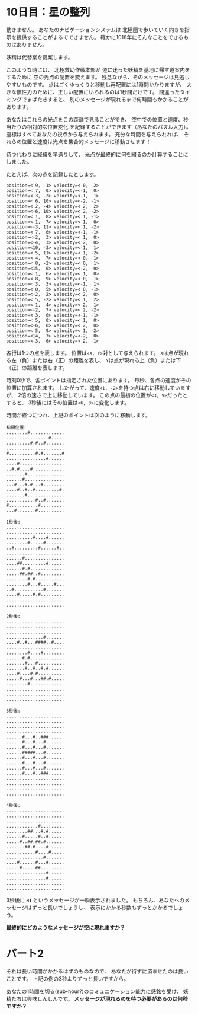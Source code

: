 # 10日目：星の整列 #

動きません。
あなたのナビゲーションシステムは
北極圏で歩いていく向きを指示を提供することがまるでできません。
確かに1018年にそんなことをできるものはありません。

妖精は代替案を提案します。
<!-- この時代は、? -->
このような時には、
北極救助作戦本部が
道に迷った妖精を基地に帰す道案内をするために
空の光点の配置を変えます。
残念ながら、そのメッセージは見逃しやすいものです。
点はごくゆっくりと移動し再配置には1時間かかりますが、
大きな慣性力のために、正しい配置にいられるのは1秒間だけです。
間違ったタイミングでまばたきすると、
別のメッセージが現れるまで何時間もかかることがあります。

あなたはこれらの光点をこの距離で見ることができ、
空中での位置と速度、秒当たりの相対的な位置変化
を記録することができます（あなたのパズル入力）。
座標はすべてあなたの視点から与えられます。
充分な時間を与えられれば、
それらの位置と速度は光点を集合的メッセージに移動させます！

待つ代わりに経緯を早送りして、
光点が最終的に何を綴るのか計算することにしました。

たとえば、次の点を記録したとします。

~~~
position=< 9,  1> velocity=< 0,  2>
position=< 7,  0> velocity=<-1,  0>
position=< 3, -2> velocity=<-1,  1>
position=< 6, 10> velocity=<-2, -1>
position=< 2, -4> velocity=< 2,  2>
position=<-6, 10> velocity=< 2, -2>
position=< 1,  8> velocity=< 1, -1>
position=< 1,  7> velocity=< 1,  0>
position=<-3, 11> velocity=< 1, -2>
position=< 7,  6> velocity=<-1, -1>
position=<-2,  3> velocity=< 1,  0>
position=<-4,  3> velocity=< 2,  0>
position=<10, -3> velocity=<-1,  1>
position=< 5, 11> velocity=< 1, -2>
position=< 4,  7> velocity=< 0, -1>
position=< 8, -2> velocity=< 0,  1>
position=<15,  0> velocity=<-2,  0>
position=< 1,  6> velocity=< 1,  0>
position=< 8,  9> velocity=< 0, -1>
position=< 3,  3> velocity=<-1,  1>
position=< 0,  5> velocity=< 0, -1>
position=<-2,  2> velocity=< 2,  0>
position=< 5, -2> velocity=< 1,  2>
position=< 1,  4> velocity=< 2,  1>
position=<-2,  7> velocity=< 2, -2>
position=< 3,  6> velocity=<-1, -1>
position=< 5,  0> velocity=< 1,  0>
position=<-6,  0> velocity=< 2,  0>
position=< 5,  9> velocity=< 1, -2>
position=<14,  7> velocity=<-2,  0>
position=<-3,  6> velocity=< 2, -1>
~~~

各行は1つの点を表します。
位置は`<X, Y>`対として与えられます。
`X`は点が現れる左（負）または右（正）の距離を表し、
`Y`は点が現れる上（負）または下（正）の距離を表します。

時刻0秒で、各ポイントは指定された位置にあります。
毎秒、各点の速度がその位置に加算されます。
したがって、速度`<1, -2>`を持つ点は右に移動していますが、
2倍の速さで上に移動しています。
この点の最初の位置が`<3, 9>`だったとすると、
3秒後にはその位置は`<6, 3>`に変化します。

時間が経つにつれ、上記のポイントは次のように移動します。

```
初期位置:
........#.............
................#.....
.........#.#..#.......
......................
#..........#.#.......#
...............#......
....#.................
..#.#....#............
.......#..............
......#...............
...#...#.#...#........
....#..#..#.........#.
.......#..............
...........#..#.......
#...........#.........
...#.......#..........

1秒後:
......................
......................
..........#....#......
........#.....#.......
..#.........#......#..
......................
......#...............
....##.........#......
......#.#.............
.....##.##..#.........
........#.#...........
........#...#.....#...
..#...........#.......
....#.....#.#.........
......................
......................

2秒後:
......................
......................
......................
..............#.......
....#..#...####..#....
......................
........#....#........
......#.#.............
.......#...#..........
.......#..#..#.#......
....#....#.#..........
.....#...#...##.#.....
........#.............
......................
......................
......................

3秒後:
......................
......................
......................
......................
......#...#..###......
......#...#...#.......
......#...#...#.......
......#####...#.......
......#...#...#.......
......#...#...#.......
......#...#...#.......
......#...#..###......
......................
......................
......................
......................

4秒後:
......................
......................
......................
............#.........
........##...#.#......
......#.....#..#......
.....#..##.##.#.......
.......##.#....#......
...........#....#.....
..............#.......
....#......#...#......
.....#.....##.........
...............#......
...............#......
......................
......................
```

3秒後に **`HI`** というメッセージが一瞬表示されました。
もちろん、あなたへのメッセージはずっと長いでしょうし、
表示にかかる秒数もずっとかかるでしょう。

**最終的にどのようなメッセージが空に現れますか？**

# パート2 #

それは長い時間がかかるはずのものなので、
あなたが待ずに済ませたのは良いことです。
上記の例の3秒よりずっと長いですから。

あなたの1時間を切る(sub-hour?)のコミュニケーション能力に感銘を受け、
妖精たちは興味しんしんです。
**メッセージが現れるのを待つ必要があるのは何秒ですか？**
